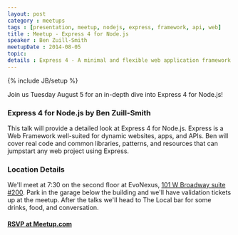 ```yaml
---
layout: post
category : meetups
tags : [presentation, meetup, nodejs, express, framework, api, web]
title : Meetup - Express 4 for Node.js
speaker : Ben Zuill-Smith
meetupDate : 2014-08-05
topic:
details : Express 4 - A minimal and flexible web application framework for Node.js
---
```


{% include JB/setup %}

Join us Tuesday August 5 for an in-depth dive into Express 4 for Node.js!

### Express 4 for Node.js by Ben Zuill-Smith

This talk will provide a detailed look at Express 4 for Node.js. Express is a Web Framework well-suited for dynamic websites, apps, and APIs. Ben will cover real code and common libraries, patterns, and resources that can jumpstart any web project using Express.

### Location Details

We'll meet at 7:30 on the second floor at EvoNexus, [101 W Broadway suite #200](https://www.google.com/maps/preview/place/101+W+Broadway+%23200,+San+Diego,+CA+92101/@32.7150983,-117.164295,17z/data=!3m1!4b1!4m2!3m1!1s0x80d954a84a1fe9a1:0x37a8c0521720bfd?hl=en). Park in the garage below the building
and we'll have validation tickets up at the meetup. After the talks we'll head to The Local bar
for some drinks, food, and conversation.

#### [RSVP at Meetup.com](http://www.meetup.com/sandiegojs/events/193416222/)
